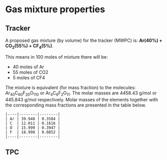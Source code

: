 # Gas mixture properties

## Tracker

A proposed gas mixture (by volume) for the tracker (MWPC) is: **Ar(40%) + CO<sub>2</sub>(55%) + CF<sub>4</sub>(5%)**.

This means in 100 moles of mixture there will be:
  * 40 moles of Ar
  * 55 moles of CO2
  * 5 moles of CF4

The mixture is equivalent (for mass fraction) to the molecules: 
Ar<sub>40</sub>C<sub>60</sub>F<sub>20</sub>O<sub>110</sub> or Ar<sub>4</sub>C<sub>6</sub>F<sub>2</sub>O<sub>11</sub>.
The molar masses are 4458.43 g/mol or 445.843 g/mol respectively. Molar masses of the elements together 
with the corresponding mass fractions are presented in the table below.

    |----|--------|--------|
    | Ar | 39.948 | 0.3584 |
    | C  | 12.011 | 0.1616 |
    | O  | 15.999 | 0.3947 |
    | F  | 18.998 | 0.0852 |
    |----|--------|--------|

## TPC
